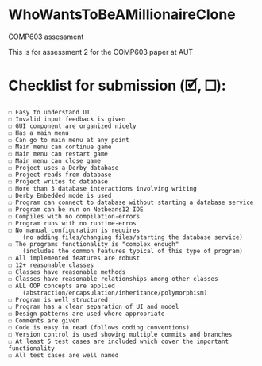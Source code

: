 # WhoWantsToBeAMillionaireClone
COMP603 assessment

This is for assessment 2 for the COMP603 paper at AUT

# Checklist for submission (🗹, ☐):
	☐ Easy to understand UI
	☐ Invalid input feedback is given
	☐ GUI component are organized nicely
	☐ Has a main menu
	☐ Can go to main menu at any point
	☐ Main menu can continue game
	☐ Main menu can restart game
	☐ Main menu can close game
	☐ Project uses a Derby database
	☐ Project reads from database
	☐ Project writes to database
	☐ More than 3 database interactions involving writing
	☐ Derby Embedded mode is used
	☐ Program can connect to database without starting a database service 
	☐ Program can be run on Netbeans12 IDE
	☐ Compiles with no compilation-errors
	☐ Program runs with no runtime-erros
	☐ No manual configuration is requires 
		(no adding files/changing files/starting the database service)
	☐ The programs functionality is "complex enough"
		(includes the common features typical of this type of program)
	☐ All implemented features are robust
	☐ 12+ reasonable classes
	☐ Classes have reasonable methods
	☐ Classes have reasonable relationships among other classes
	☐ ALL OOP concepts are applied
		(abstraction/encapsulation/inheritance/polymorphism)
	☐ Program is well structured
	☐ Program has a clear separation of UI and model
	☐ Design patterns are used where appropriate
	☐ Comments are given
	☐ Code is easy to read (follows coding conventions)
	☐ Version control is used showing multiple commits and branches
	☐ At least 5 test cases are included which cover the important functionality
	☐ All test cases are well named